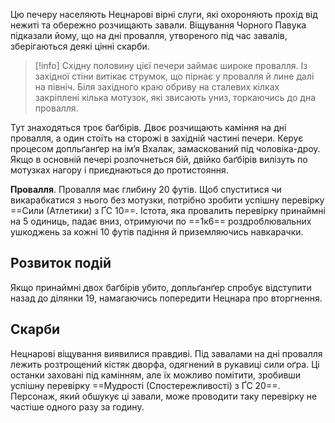 Цю печеру населяють Нецнарові вірні слуги, які охороняють прохід від нежиті та обережно розчищають завали. Віщування Чорного Павука підказали йому, що на дні провалля, утвореного під час завалів, зберігаються деякі цінні скарби.

>[!info]
>Східну половину цієї печери займає широке провалля. Із західної стіни витікає струмок, що пірнає у провалля й лине далі на північ. Біля західного краю обриву на сталевих кілках закріплені кілька мотузок, які звисають униз, торкаючись до дна провалля.

Тут знаходяться троє баґбірів. Двоє розчищають каміння на дні провалля, а один стоїть на сторожі в західній частині печери. Керує процесом допльґанґер на ім’я Вхалак, замаскований під чоловіка-дроу. Якщо в основній печері розпочнеться бій, двійко баґбірів вилізуть по мотузках нагору і приєднаються до протистояння.

**Провалля**. Провалля має глибину 20 футів. Щоб спуститися чи викарабкатися з нього без мотузки, потрібно зробити успішну перевірку ==Сили (Атлетики) з ҐС 10==. Істота, яка провалить перевірку принаймні на 5 одиниць, падає вниз, отримуючи по ==1к6== роздроблювальних ушкоджень за кожні 10 футів падіння й приземляючись навкарачки.

## Розвиток подій
Якщо принаймні двох баґбірів убито, допльґанґер спробує відступити назад до ділянки 19, намагаючись попередити Нецнара про вторгнення.

## Скарби
Нецнарові віщування виявилися правдиві. Під завалами на дні провалля лежить розтрощений кістяк дворфа, одягнений в рукавиці сили оґра. Ці останки заховані під камінням, але їх можливо помітити, зробивши успішну перевірку ==Мудрості (Спостережливості) з ҐС 20==. Персонаж, який обшукує ці завали, може проводити таку перевірку не частіше одного разу за годину.